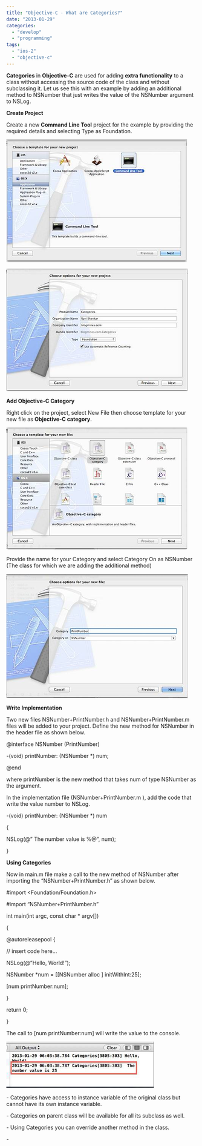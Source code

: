 ```yaml
---
title: "Objective-C - What are Categories?"
date: "2013-01-29"
categories: 
  - "develop"
  - "programming"
tags: 
  - "ios-2"
  - "objective-c"
---
```


**Categories** in **Objective-C** are used for adding **extra functionality** to a class without accessing the source code of the class and without subclassing it. Let us see this with an example by adding an additional method to NSNumber that just writes the value of the NSNumber argument to NSLog.

**Create Project**

Create a new **Command Line Tool** project for the example by providing the required details and selecting Type as Foundation.

![201301282235.jpg](/assets/images/201301282235.jpg)

![201301282236.jpg](/assets/images/201301282236.jpg)

**Add Objective-C Category**

Right click on the project, select New File then choose template for your new file as **Objective-C category**.

  
![201301282251.jpg](/assets/images/201301282251.jpg)

Provide the name for your Category and select Category On as NSNumber (The class for which we are adding the additional method)

![201301290550.jpg](/assets/images/201301290550.jpg)

**Write Implementation**

Two new files NSNumber+PrintNumber.h and NSNumber+PrintNumber.m files will be added to your project. Define the new method for NSNumber in the header file as shown below.

@interface NSNumber (PrintNumber)

\-(void) printNumber: (NSNumber \*) num;

@end

where printNumber is the new method that takes num of type NSNumber as the argument.

In the implementation file (NSNumber+PrintNumber.m ), add the code that write the value number to NSLog.

\-(void) printNumber: (NSNumber \*) num

{

NSLog(@” The number value is %@”, num);

}

**Using Categories**

Now in main.m file make a call to the new method of NSNumber after importing the “NSNumber+PrintNumber.h” as shown below.

#import <Foundation/Foundation.h>

#import “NSNumber+PrintNumber.h”

  

int main(int argc, const char \* argv\[\])

{

  

@autoreleasepool {

// insert code here…

NSLog(@”Hello, World!”);

NSNumber \*num = \[\[NSNumber alloc \] initWithInt:25\];

\[num printNumber:num\];

}

return 0;

}

  

The call to \[num printNumber:num\] will write the value to the console.

![201301290635.jpg](/assets/images/201301290635.jpg)

\- Categories have access to instance variable of the original class but cannot have its own instance variable.

\- Categories on parent class will be available for all its subclass as well.

\- Using Categories you can override another method in the class.

\-
